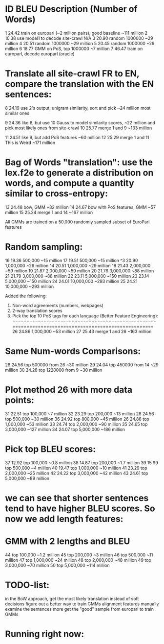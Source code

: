 ID          BLEU            Description                                             (Number of Words)
=====================================================================================================
1           24.42           train on europarl (~2 million pairs), good baseline     ~111 million
2           10.38           use model1 to decode site-crawl                         N/A
3           20.90           random 1000000                                          ~29 million
4           20.51           random 1000000                                          ~29 million
5           20.45           random 1000000                                          ~29 million
6           18.77           GMM on PoS, top 1000000                                 ~7 million
7           46.47           train on europarl, decode europarl (oracle)

Translate all site-crawl FR to EN, compare the translation with the EN sentences:
=====================================================================================================
8           24.19           use 2's output, unigram similarity, sort and pick       ~24 million
                            most similar ones

9           24.36           like 8, but use 10 Gauss to model similarity scores,    ~22 million
                            and pick most likely ones from site-crawl
10          25.77           merge 1 and 9                                           ~133 million

11          24.51           like 9, but add PoS features                            ~60 million
12          25.29           merge 1 and 11                  This is Weird           ~171 million

Bag of Words "translation": use the lex.f2e to generate a distribution on words,
and compute a quantity similar to cross-entropy:
=====================================================================================================
13          24.48           bow, GMM                                                ~32 million
14          24.67           bow with PoS features, GMM                              ~57 million
15          25.24           merge 1 and 14                                          ~167 million

All GMMs are trained on a 50,000 randomly sampled subset of EuroParl features

Random sampling:
=====================================================================================================
16          19.36           500,000                                                 ~15 million
17          19.51           500,000                                                 ~15 million
^3          20.90           1,000,000                                               ~29 million
^4          20.51           1,000,000                                               ~29 million
18          21.43           2,000,000                                               ~59 million
19          21.87           2,000,000                                               ~59 million
20          21.76           3,000,000                                               ~88 million
21          21.79           3,000,000                                               ~88 million
22          23.11           5,000,000                                               ~150 million
23          23.14           5,000,000                                               ~150 million
24          24.01           10,000,000                                              ~293 million
25          24.21           10,000,000                                              ~293 million

Added the following:
1. Non-word agreements (numbers, webpages)
2. 2-way translation scores
3. Pick the top 10 PoS tags for each language
(Better Feature Engineering):
=====================================================================================================
26          24.86           1,000,000                                               ~53 million
27          25.43           merge 1 and 26                                          ~163 million

Same Num-words Comparisons:
=====================================================================================================
28          24.56           top 500000 from 26                                      ~30 million
29          24.04           top 450000 from 14                                      ~29 million
30          24.28           top 1220000 from 9                                      ~30 million

Plot method 26 with more data points:
=====================================================================================================
31          22.51           top 100,000                                             ~7 million
32          23.29           top 200,000                                             ~13 million
28          24.56           top 500,000                                             ~30 million
36          24.92           top 800,000                                             ~45 million
26          24.86           top 1,000,000                                           ~53 million
33          24.74           top 2,000,000                                           ~90 million
35          24.65           top 3,000,000                                           ~127 million
34          24.07           top 5,000,000                                           ~186 million

Pick top BLEU scores:
=====================================================================================================
37          12.92           top 100,000                                             ~0.8 million
38          14.87           top 200,000                                             ~1.7 million
39          15.99           top 500,000                                             ~4 million
40          19.47           top 1,000,000                                           ~10 million
41          23.29           top 2,000,000                                           ~25 million
42          24.22           top 3,000,000                                           ~42 million
43          24.61           top 5,000,000                                           ~89 million
# we can see that shorter sentences tend to have higher BLEU scores. So now we add length features:

GMM with 2 lengths and BLEU
=====================================================================================================
44                          top 100,000                                             ~1.2 million
45                          top 200,000                                             ~3 million
46                          top 500,000                                             ~11 million
47                          top 1,000,000                                           ~24 million
48                          top 2,000,000                                           ~48 million
49                          top 3,000,000                                           ~70 million
50                          top 5,000,000                                           ~114 million

TODO-list:
=====================================================================================================
in the BoW approach, get the most likely translation instead of soft decisions
figure out a better way to train GMMs
alignment features
manually examine the sentences more
get the "good" sample from europarl to train GMMs

Running right now:
=====================================================================================================
